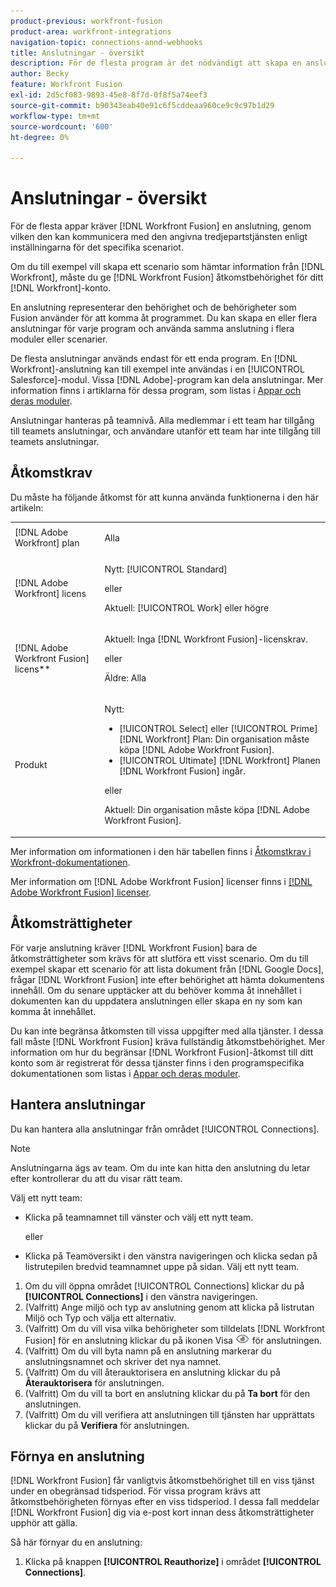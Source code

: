 ```yaml
---
product-previous: workfront-fusion
product-area: workfront-integrations
navigation-topic: connections-annd-webhooks
title: Anslutningar - översikt
description: För de flesta program är det nödvändigt att skapa en anslutning genom vilken  [!DNL Adobe Workfront Fusion] kan kommunicera med den angivna tredjepartstjänsten enligt inställningarna för det specifika scenariot.
author: Becky
feature: Workfront Fusion
exl-id: 2d5cf083-9893-45e8-8f7d-0f8f5a74eef3
source-git-commit: b90343eab40e91c6f5cddeaa960ce9c9c97b1d29
workflow-type: tm+mt
source-wordcount: '600'
ht-degree: 0%

---
```


# Anslutningar - översikt

<!-- Audited: 3/2024-->

För de flesta appar kräver [!DNL Workfront Fusion] en anslutning, genom vilken den kan kommunicera med den angivna tredjepartstjänsten enligt inställningarna för det specifika scenariot.

Om du till exempel vill skapa ett scenario som hämtar information från [!DNL Workfront], måste du ge [!DNL Workfront Fusion] åtkomstbehörighet för ditt [!DNL Workfront]-konto.

En anslutning representerar den behörighet och de behörigheter som Fusion använder för att komma åt programmet. Du kan skapa en eller flera anslutningar för varje program och använda samma anslutning i flera moduler eller scenarier.

De flesta anslutningar används endast för ett enda program. En [!DNL Workfront]-anslutning kan till exempel inte användas i en [!UICONTROL Salesforce]-modul. Vissa [!DNL Adobe]-program kan dela anslutningar. Mer information finns i artiklarna för dessa program, som listas i [Appar och deras moduler](/help/quicksilver/workfront-fusion/apps-and-their-modules/apps-and-their-modules.md).

Anslutningar hanteras på teamnivå. Alla medlemmar i ett team har tillgång till teamets anslutningar, och användare utanför ett team har inte tillgång till teamets anslutningar.

## Åtkomstkrav

Du måste ha följande åtkomst för att kunna använda funktionerna i den här artikeln:

<table style="table-layout:auto">
 <col> 
 <col> 
 <tbody> 
  <tr> 
   <td role="rowheader">[!DNL Adobe Workfront] plan</td> 
   <td> <p>Alla</p> </td> 
  </tr> 
  <tr data-mc-conditions=""> 
   <td role="rowheader">[!DNL Adobe Workfront] licens</td> 
   <td> <p>Nytt: [!UICONTROL Standard]</p><p>eller</p><p>Aktuell: [!UICONTROL Work] eller högre</p> </td> 
  </tr> 
  <tr> 
   <td role="rowheader">[!DNL Adobe Workfront Fusion] licens**</td> 
   <td>
   <p>Aktuell: Inga [!DNL Workfront Fusion]-licenskrav.</p>
   <p>eller</p>
   <p>Äldre: Alla </p>
   </td> 
  </tr> 
  <tr> 
   <td role="rowheader">Produkt</td> 
   <td>
   <p>Nytt:</p> <ul><li>[!UICONTROL Select] eller [!UICONTROL Prime] [!DNL Workfront] Plan: Din organisation måste köpa [!DNL Adobe Workfront Fusion].</li><li>[!UICONTROL Ultimate] [!DNL Workfront] Planen [!DNL Workfront Fusion] ingår.</li></ul>
   <p>eller</p>
   <p>Aktuell: Din organisation måste köpa [!DNL Adobe Workfront Fusion].</p>
   </td> 
  </tr>
 </tbody> 
</table>

Mer information om informationen i den här tabellen finns i [Åtkomstkrav i Workfront-dokumentationen](/help/quicksilver/administration-and-setup/add-users/access-levels-and-object-permissions/access-level-requirements-in-documentation.md).

Mer information om [!DNL Adobe Workfront Fusion] licenser finns i [[!DNL Adobe Workfront Fusion] licenser](../../workfront-fusion/get-started/license-automation-vs-integration.md).

## Åtkomsträttigheter

För varje anslutning kräver [!DNL Workfront Fusion] bara de åtkomsträttigheter som krävs för att slutföra ett visst scenario. Om du till exempel skapar ett scenario för att lista dokument från [!DNL Google Docs], frågar [!DNL Workfront Fusion] inte efter behörighet att hämta dokumentens innehåll. Om du senare upptäcker att du behöver komma åt innehållet i dokumenten kan du uppdatera anslutningen eller skapa en ny som kan komma åt innehållet.

Du kan inte begränsa åtkomsten till vissa uppgifter med alla tjänster. I dessa fall måste [!DNL Workfront Fusion] kräva fullständig åtkomstbehörighet. Mer information om hur du begränsar [!DNL Workfront Fusion]-åtkomst till ditt konto som är registrerat för dessa tjänster finns i den programspecifika dokumentationen som listas i [Appar och deras moduler](/help/quicksilver/workfront-fusion/apps-and-their-modules/apps-and-their-modules.md).

## Hantera anslutningar

Du kan hantera alla anslutningar från området [!UICONTROL Connections].

>[!NOTE]
>
>Anslutningarna ägs av team. Om du inte kan hitta den anslutning du letar efter kontrollerar du att du visar rätt team.
>
>Välj ett nytt team:
>
>* Klicka på teamnamnet till vänster och välj ett nytt team.
>
>    eller
>
>* Klicka på Teamöversikt i den vänstra navigeringen och klicka sedan på listrutepilen bredvid teamnamnet uppe på sidan. Välj ett nytt team.

1. Om du vill öppna området [!UICONTROL Connections] klickar du på <b>[!UICONTROL Connections]</b> i den vänstra navigeringen.
1. (Valfritt) Ange miljö och typ av anslutning genom att klicka på listrutan Miljö och Typ och välja ett alternativ.
1. (Valfritt) Om du vill visa vilka behörigheter som tilldelats [!DNL Workfront Fusion] för en anslutning klickar du på ikonen Visa ![Visa anslutningsbehörigheter](assets/view-connection-permissions.png) för anslutningen.
1. (Valfritt) Om du vill byta namn på en anslutning markerar du anslutningsnamnet och skriver det nya namnet.
1. (Valfritt) Om du vill återauktorisera en anslutning klickar du på **Återauktorisera** för anslutningen.
1. (Valfritt) Om du vill ta bort en anslutning klickar du på **Ta bort** för den anslutningen.
1. (Valfritt) Om du vill verifiera att anslutningen till tjänsten har upprättats klickar du på **Verifiera** för anslutningen.



## Förnya en anslutning

[!DNL Workfront Fusion] får vanligtvis åtkomstbehörighet till en viss tjänst under en obegränsad tidsperiod. För vissa program krävs att åtkomstbehörigheten förnyas efter en viss tidsperiod. I dessa fall meddelar [!DNL Workfront Fusion] dig via e-post kort innan dess åtkomsträttigheter upphör att gälla.

Så här förnyar du en anslutning:

1. Klicka på knappen **[!UICONTROL Reauthorize]** i området **[!UICONTROL Connections]**.
